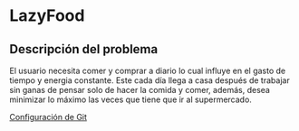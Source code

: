 # LazyFood
## Descripción del problema
El usuario necesita comer y comprar a diario lo cual influye en el gasto de tiempo y energia constante. Este cada día llega a casa después de trabajar sin ganas de pensar solo de hacer la comida y comer, además, desea minimizar lo máximo las veces que tiene que ir al supermercado.

[Configuración de Git](Docs/ControlGitHub.png)